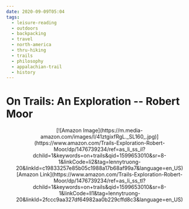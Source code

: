 ```yaml
---
date: 2020-09-09T05:04
tags: 
  - leisure-reading
  - outdoors
  - backpacking
  - travel
  - north-america
  - thru-hiking
  - trails
  - philosophy
  - appalachian-trail
  - history
---
```


# On Trails: An Exploration -- Robert Moor


<div align="center">
  [![Amazon Image](https://m.media-amazon.com/images/I/41ztgixfRgL._SL160_.jpg)](https://www.amazon.com/Trails-Exploration-Robert-Moor/dp/1476739234/ref=as_li_ss_il?dchild=1&keywords=on+trails&qid=1599653010&sr=8-1&linkCode=li2&tag=lennytruong-20&linkId=c19833257e85b05c1988a17b68af99a7&language=en_US)<br>
  [Amazon Link](https://www.amazon.com/Trails-Exploration-Robert-Moor/dp/1476739234/ref=as_li_ss_tl?dchild=1&keywords=on+trails&qid=1599653010&sr=8-1&linkCode=ll1&tag=lennytruong-20&linkId=2fccc9aa327df64982aa0b229cffd8c3&language=en_US)
</div>
